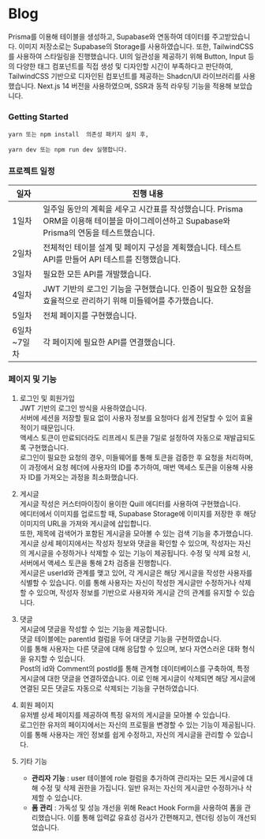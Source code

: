 # Blog

Prisma를 이용해 테이블을 생성하고, Supabase와 연동하여 데이터를 주고받았습니다.
이미지 저장소로는 Supabase의 Storage를 사용하였습니다.
또한, TailwindCSS를 사용하여 스타일링을 진행했습니다. UI의 일관성을 제공하기 위해 Button, Input 등의 다양한 태그 컴포넌트를 직접 생성 및 디자인할 시간이 부족하다고 판단하여, TailwindCSS 기반으로 디자인된 컴포넌트를 제공하는 Shadcn/UI 라이브러리를 사용했습니다.
Next.js 14 버전을 사용하였으며, SSR과 동적 라우팅 기능을 적용해 보았습니다.

### Getting Started

```
yarn 또는 npm install  의존성 패키지 설치 후,
```

```
yarn dev 또는 npm run dev 실행합니다.
```

### 프로젝트 일정

| 일자        | 진행 내용                                                                                                                                   |
| ----------- | ------------------------------------------------------------------------------------------------------------------------------------------- |
| 1일차       | 일주일 동안의 계획을 세우고 시간표를 작성했습니다. Prisma ORM을 이용해 테이블을 마이그레이션하고 Supabase와 Prisma의 연동을 테스트했습니다. |
| 2일차       | 전체적인 테이블 설계 및 페이지 구성을 계획했습니다. 테스트 API를 만들어 API 테스트를 진행했습니다.                                          |
| 3일차       | 필요한 모든 API를 개발했습니다.                                                                                                             |
| 4일차       | JWT 기반의 로그인 기능을 구현했습니다. 인증이 필요한 요청을 효율적으로 관리하기 위해 미들웨어를 추가했습니다.                               |
| 5일차       | 전체 페이지를 구현했습니다.                                                                                                                 |
| 6일차~7일차 | 각 페이지에 필요한 API를 연결했습니다.                                                                                                      |

### 페이지 및 기능

1. 로그인 및 회원가입  
   JWT 기반의 로그인 방식을 사용하였습니다.  
   서버에 세션을 저장할 필요 없이 사용자 정보를 요청마다 쉽게 전달할 수 있어 효율적이기 때문입니다.  
   액세스 토큰이 만료되더라도 리프레시 토큰을 7일로 설정하여 자동으로 재발급되도록 구현했습니다.  
   로그인이 필요한 요청의 경우, 미들웨어를 통해 토큰을 검증한 후 요청을 처리하며, 이 과정에서 요청 헤더에 사용자의 ID를 추가하여, 매번 액세스 토큰을 이용해 사용자 ID를 가져오는 과정을 최소화했습니다.

2. 게시글  
   게시글 작성은 커스터마이징이 용이한 Quill 에디터를 사용하여 구현했습니다.  
   에디터에서 이미지를 업로드할 때, Supabase Storage에 이미지를 저장한 후 해당 이미지의 URL을 가져와 게시글에 삽입합니다.  
   또한, 제목에 검색어가 포함된 게시글을 모아볼 수 있는 검색 기능을 추가했습니다.  
   게시글 상세 페이지에서는 작성자 정보와 댓글을 확인할 수 있으며, 작성자는 자신의 게시글을 수정하거나 삭제할 수 있는 기능이 제공됩니다. 수정 및 삭제 요청 시, 서버에서 액세스 토큰을 통해 2차 검증을 진행합니다.  
   게시글은 userId와 관계를 맺고 있어, 각 게시글은 해당 게시글을 작성한 사용자를 식별할 수 있습니다. 이를 통해 사용자는 자신이 작성한 게시글만 수정하거나 삭제할 수 있으며, 작성자 정보를 기반으로 사용자와 게시글 간의 관계를 유지할 수 있습니다.

3. 댓글  
   게시글에 댓글을 작성할 수 있는 기능을 제공합니다.  
   댓글 테이블에는 parentId 컬럼을 두어 대댓글 기능을 구현하였습니다.  
   이를 통해 사용자는 다른 댓글에 대해 응답할 수 있으며, 보다 자연스러운 대화 형식을 유지할 수 있습니다.  
   Post의 id와 Comment의 postId를 통해 관계형 데이터베이스를 구축하여, 특정 게시글에 대한 댓글을 연결하였습니다. 이로 인해 게시글이 삭제되면 해당 게시글에 연결된 모든 댓글도 자동으로 삭제되는 기능을 구현하였습니다.

4. 회원 페이지  
   유저별 상세 페이지를 제공하여 특정 유저의 게시글을 모아볼 수 있습니다.  
   로그인한 유저의 페이지에서는 자신의 프로필을 변경할 수 있는 기능이 제공됩니다. 이를 통해 사용자는 개인 정보를 쉽게 수정하고, 자신의 게시글을 관리할 수 있습니다.

5. 기타 기능
   - **관리자 기능** : user 테이블에 role 컬럼을 추가하여 관리자는 모든 게시글에 대해 수정 및 삭제 권한을 가집니다. 일반 유저는 자신의 게시글만 수정하거나 삭제할 수 있습니다.
   - **폼 관리** : 가독성 및 성능 개선을 위해 React Hook Form을 사용하여 폼을 관리했습니다. 이를 통해 입력값 유효성 검사가 간편해지고, 렌더링 성능이 개선되었습니다.
